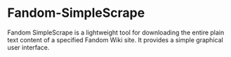 # Fandom-SimpleScrape
Fandom SimpleScrape is a lightweight tool for downloading the entire plain text content of a specified Fandom Wiki site. It provides a simple graphical user interface.
